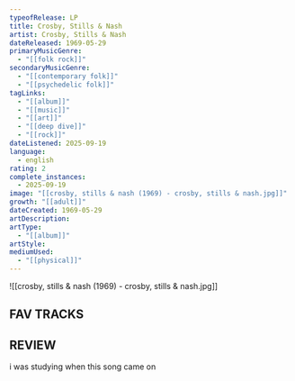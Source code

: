 ```yaml
---
typeofRelease: LP
title: Crosby, Stills & Nash
artist: Crosby, Stills & Nash
dateReleased: 1969-05-29
primaryMusicGenre:
  - "[[folk rock]]"
secondaryMusicGenre:
  - "[[contemporary folk]]"
  - "[[psychedelic folk]]"
tagLinks:
  - "[[album]]"
  - "[[music]]"
  - "[[art]]"
  - "[[deep dive]]"
  - "[[rock]]"
dateListened: 2025-09-19
language:
  - english
rating: 2
complete_instances:
  - 2025-09-19
image: "[[crosby, stills & nash (1969) - crosby, stills & nash.jpg]]"
growth: "[[adult]]"
dateCreated: 1969-05-29
artDescription:
artType:
  - "[[album]]"
artStyle:
mediumUsed:
  - "[[physical]]"
---
```

![[crosby, stills & nash (1969) - crosby, stills & nash.jpg]]
## FAV TRACKS


## REVIEW

i was studying when this song came on
